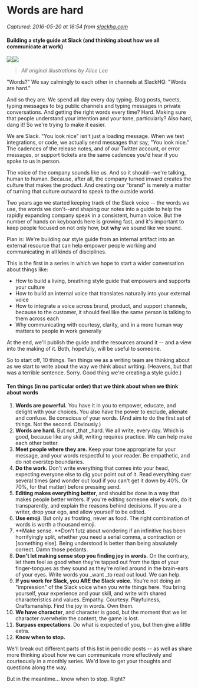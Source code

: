 # Words are hard

_Captured: 2016-05-20 at 16:54 from [slackhq.com](https://slackhq.com/words-are-hard-aabafc490d04#.ee7fihtua)_

#### Building a style guide at Slack (and thinking about how we all communicate at work)

![](https://cdn-images-1.medium.com/freeze/max/30/1*8dZoOV5XdtWTLUoekp9sMA.png?q=20)![](https://cdn-images-1.medium.com/max/1200/1*8dZoOV5XdtWTLUoekp9sMA.png)

> _All original illustrations by Alice Lee_

"Words?" We say calmingly to each other in channels at SlackHQ: "Words are hard."

And so they are. We spend all day every day typing. Blog posts, tweets, typing messages to big public channels and typing messages in private conversations. And getting the right words every time? Hard. Making sure that people understand your intention and your tone, particularly? Also hard, dang it! So we're trying to make it easier.

We are Slack. "You look nice" isn't just a loading message. When we test integrations, or code, we actually send messages that say, "You look nice." The cadences of the release notes, and of our Twitter account, or error messages, or support tickets are the same cadences you'd hear if you spoke to us in person.

The voice of the company sounds like us. And so it should--we're talking, human to human. Because, after all, the company turned inward creates the culture that makes the product. And creating our "brand" is merely a matter of turning that culture outward to speak to the outside world.

Two years ago we started keeping track of the Slack voice -- the words we use, the words we don't--and shaping our notes into a guide to help the rapidly expanding company speak in a consistent, human voice. But the number of hands on keyboards here is growing fast, and it's important to keep people focused on not only how, but **why** we sound like we sound.

Plan is: We're building our style guide from an internal artifact into an external resource that can help empower people working and communicating in all kinds of disciplines.

This is the first in a series in which we hope to start a wider conversation about things like:

  * How to build a living, breathing style guide that empowers and supports your culture
  * How to build an internal voice that translates naturally into your external voice
  * How to integrate a voice across brand, product, and support channels, because to the customer, it should feel like the same person is talking to them across each
  * Why communicating with courtesy, clarity, and in a more human way matters to people in work generally

At the end, we'll publish the guide and the resources around it -- and a view into the making of it. Both, hopefully, will be useful to someone.

So to start off, 10 things. Ten things we as a writing team are thinking about as we start to write about the way we think about writing. (Heavens, but that was a terrible sentence. Sorry. Good thing we're creating a style guide.)

#### **Ten things (in no particular order) that we think about when we think about words**

  1. **Words are powerful.** You have it in you to empower, educate, and delight with your choices. You also have the power to exclude, alienate and confuse. Be conscious of your words. (And aim to do the first set of things. Not the second. Obviously.)
  2. **Words are hard.** But not _that _hard. We all write, every day. Which is good, because like any skill, writing requires practice. We can help make each other better.
  3. **Meet people where they are.** Keep your tone appropriate for your message, and your words respectful to your reader. Be empathetic, and do not overstep boundaries.
  4. **Do the work.** Don't write everything that comes into your head, expecting everyone else to dig your point out of it. Read everything over several times (and wonder out loud if you can't get it down by 40%. Or 70%, for that matter) before pressing send.
  5. **Editing makes everything better**, and should be done in a way that makes people better writers. If you're editing someone else's work, do it transparently, and explain the reasons behind decisions. If you are a writer, drop your ego, and allow yourself to be edited.
  6. **Use emoji**. But only as frosting, never as food. The right combination of words is worth a thousand emoji.
  7. **Make sense. **Don't futz about wondering if an infinitive has been horrifyingly split, whether you need a serial comma, a contraction or [something else]. Being understood is better than being absolutely correct. Damn those pedants.
  8. **Don't let making sense stop you finding joy in words.** On the contrary, let them feel as good when they're tapped out from the tips of your finger-tongues as they sound as they're rolled around in the brain-ears of your eyes. Write words you _want _to read out loud. We can help.
  9. **If you work for Slack, you ARE the Slack voice.** You're not doing an "impression" of the Slack voice when you write things here. You bring yourself, your experience and your skill, and write with shared characteristics and values. Empathy. Courtesy. Playfulness, Craftsmanship. Find the joy in words. Own them.
  10. **We have character**, and character is good, but the moment that we let character overwhelm the content, the game is lost.
  11. **Surpass expectations**. Do what is expected of you, but then give a little extra.
  12. **Know when to stop.**

We'll break out different parts of this list in periodic posts -- as well as share more thinking about how we can communicate more effectively and courteously in a monthly series. We'd love to get your thoughts and questions along the way.

But in the meantime… know when to stop. Right?
